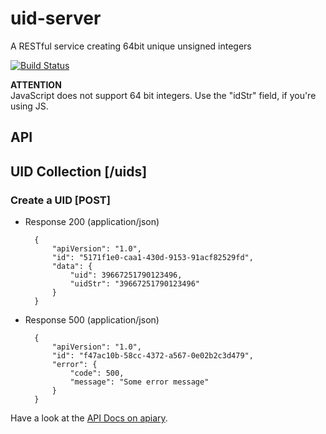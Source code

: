 # uid-server
A RESTful service creating 64bit unique unsigned integers

[![Build Status](https://travis-ci.org/ory-platform/uid-server.svg)](https://travis-ci.org/ory-platform/uid-server)

**ATTENTION**  
JavaScript does not support 64 bit integers. Use the "idStr" field, if you're using JS.

## API

## UID Collection [/uids]

### Create a UID [POST]
+ Response 200 (application/json)

        {
            "apiVersion": "1.0",
            "id": "5171f1e0-caa1-430d-9153-91acf82529fd",
            "data": {
                "uid": 39667251790123496,
                "uidStr": "39667251790123496"
            }
        }
        
+ Response 500 (application/json)
        
        {
            "apiVersion": "1.0",
            "id": "f47ac10b-58cc-4372-a567-0e02b2c3d479",
            "error": {
                "code": 500,
                "message": "Some error message"
            }
        }

Have a look at the [API Docs on apiary](http://docs.oryplatformuidserver.apiary.io/).

